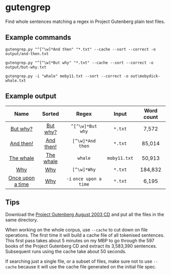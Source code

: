 gutengrep
=========

Find whole sentences matching a regex in Project Gutenberg plain text files.

Example commands
----------------

    gutengrep.py "^[^\w]*And then" "*.txt" --cache --sort --correct -o output/and-then.txt

    gutengrep.py "^[^\w]*But why" "*.txt" --cache --sort --correct -o output/but-why.txt

    gutengrep.py -i "whale" moby11.txt --sort --correct -o out\mobydick-whale.txt

Example output
--------------

|                       Name                      |                        Sorted                        |       Regex      |     Input    | Word count |
|:-----------------------------------------------:|:----------------------------------------------------:|:----------------:|:------------:|:----------:|
|     [But why?](output/but-why.txt?raw=true)     |     [But why?](output/but-why-sort.txt?raw=true)     | `^[^\w]*But why` |    `*.txt`   |    7,572   |
|    [And then!](output/and-then.txt?raw=true)    |    [And then!](output/and-then-sort.txt?raw=true)    | `[^\w]*And then` |    `*.txt`   |   85,014   |
| [The whale](output/mobydick-whale.txt?raw=true) | [The whale](output/mobydick-whale-sort.txt?raw=true) |      `whale`     | `moby11.txt` |   50,913   |
|    [Why](output/why.txt?raw=true)    |    [Why](output/why-sort.txt?raw=true)    | `[^\w]*Why` |    `*.txt`   |   184,832   |
|    [Once upon a time](output/once-upon-a-time.txt?raw=true)    |    [Why](output/once-upon-a-time-sort.txt?raw=true)    | `-i` `once upon a time` |    `*.txt`   |   6,195   |

Tips
----

Download the [Project Gutenberg August 2003 CD](http://www.gutenberg.org/wiki/Gutenberg:The_CD_and_DVD_Project) and put all the files in the same directory.

When working on the whole corpus, use `--cache` to cut down on file operations. The first time it will build a cache file of all tokenised sentences. This first pass takes about 5 minutes on my MBP to go through the 597 books of the Project Gutenberg CD and extract its 3,583,390 sentences. Subsequent runs using the cache take about 50 seconds.

If searching just a single file, or a subset of files, make sure not to use `--cache` because it will use the cache file generated on the initial file spec.

